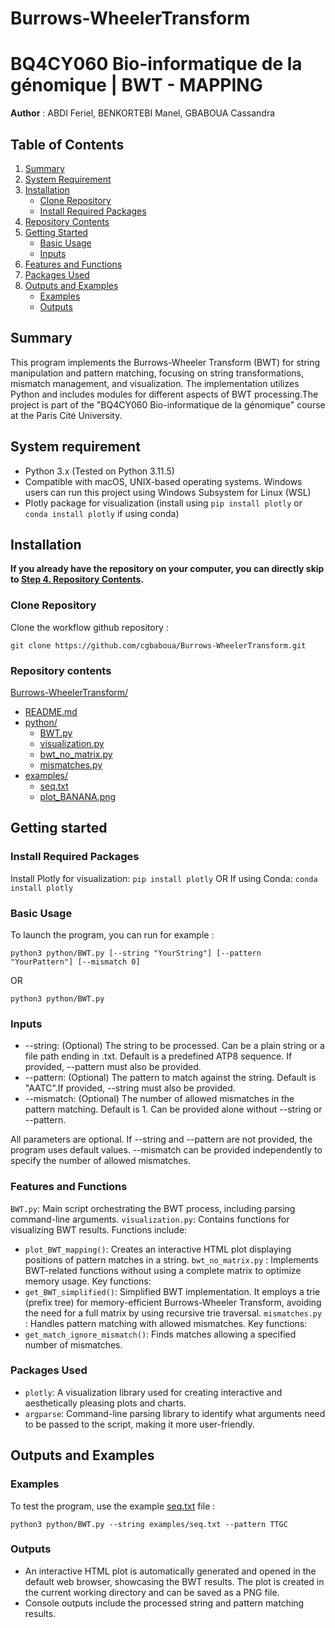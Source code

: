# Burrows-WheelerTransform

# BQ4CY060 Bio-informatique de la génomique | BWT - MAPPING
**Author** : ABDI Feriel, BENKORTEBI Manel, GBABOUA Cassandra

## Table of Contents
1. [Summary](#summary)
2. [System Requirement](#system-requirement)
3. [Installation](#installation)
   - [Clone Repository](#clone-repository)
   - [Install Required Packages](#install-required-packages)
4. [Repository Contents](#repository-contents)
5. [Getting Started](#getting-started)
   - [Basic Usage](#basic-usage)
   - [Inputs](#inputs)
6. [Features and Functions](#features-and-functions)
7. [Packages Used](#packages-used)
8. [Outputs and Examples](#outputs-and-examples)
   - [Examples](#examples)
   - [Outputs](#outputs)


## Summary 
This program implements the Burrows-Wheeler Transform (BWT) for string manipulation and pattern matching, focusing on string transformations, mismatch management, and visualization. The implementation utilizes Python and includes modules for different aspects of BWT processing.The project is part of the "BQ4CY060 Bio-informatique de la génomique" course at the Paris Cité University.

## System requirement
- Python 3.x (Tested on Python 3.11.5)
- Compatible with macOS, UNIX-based operating systems. Windows users can run this project using Windows Subsystem for Linux (WSL)
- Plotly package for visualization (install using `pip install plotly` or `conda install plotly` if using conda)

## Installation

**If you already have the repository on your computer, you can directly skip to [Step 4. Repository Contents](#repository-contents).**

### Clone Repository

Clone the workflow github repository :

`git clone https://github.com/cgbaboua/Burrows-WheelerTransform.git`

### Repository contents 
[Burrows-WheelerTransform/](https://github.com/cgbaboua/Burrows-WheelerTransform)
  - [README.md](https://github.com/cgbaboua/Burrows-WheelerTransform/blob/main/README.md)
  - [python/](https://github.com/cgbaboua/Burrows-WheelerTransform/blob/main/python)
    - [BWT.py](https://github.com/cgbaboua/Burrows-WheelerTransform/blob/main/python/BWT.py)
    - [visualization.py](https://github.com/cgbaboua/Burrows-WheelerTransform/blob/main/python/visualization.py)
    - [bwt_no_matrix.py](https://github.com/cgbaboua/Burrows-WheelerTransform/blob/main/python/bwt_no_matrix.py)
    - [mismatches.py](https://github.com/cgbaboua/Burrows-WheelerTransform/blob/main/python/mismatches.py)
  - [examples/](https://github.com/cgbaboua/Burrows-WheelerTransform/blob/main/examples)
    - [seq.txt](https://github.com/cgbaboua/Burrows-WheelerTransform/blob/main/examples/seq.txt)
    - [plot_BANANA.png](https://github.com/cgbaboua/Burrows-WheelerTransform/blob/main/examples/plot_BANANA.png)


## Getting started

### Install Required Packages
Install Plotly for visualization:
`pip install plotly`
OR
If using Conda:
`conda install plotly`


### Basic Usage
To launch the program, you can run for example : 

`python3 python/BWT.py [--string "YourString"] [--pattern "YourPattern"] [--mismatch 0]`

OR 

`python3 python/BWT.py`

### Inputs 
- --string: (Optional) The string to be processed. Can be a plain string or a file path ending in .txt. Default is a predefined ATP8 sequence. If provided, --pattern must also be provided.
- --pattern: (Optional) The pattern to match against the string. Default is "AATC".If provided, --string must also be provided.
- --mismatch: (Optional) The number of allowed mismatches in the pattern matching. Default is 1. Can be provided alone without --string or --pattern.
  
All parameters are optional. If --string and --pattern are not provided, the program uses default values. --mismatch can be provided independently to specify the number of allowed mismatches.


### Features and Functions

`BWT.py`: Main script orchestrating the BWT process, including parsing command-line arguments.
`visualization.py`: Contains functions for visualizing BWT results. Functions include:
  - `plot_BWT_mapping()`: Creates an interactive HTML plot displaying positions of pattern matches in a string.
`bwt_no_matrix.py` : Implements BWT-related functions without using a complete matrix to optimize memory usage. Key functions:
  - `get_BWT_simplified()`: Simplified BWT implementation. It employs a trie (prefix tree) for memory-efficient Burrows-Wheeler Transform, avoiding the need for a full matrix by using recursive trie traversal.
`mismatches.py` : Handles pattern matching with allowed mismatches. Key functions:
  - `get_match_ignore_mismatch()`: Finds matches allowing a specified number of mismatches.


### Packages Used 
- `plotly`: A visualization library used for creating interactive and aesthetically pleasing plots and charts. 
- `argparse`: Command-line parsing library to identify what arguments need to be passed to the script, making it more user-friendly.

## Outputs and Examples

### Examples

To test the program, use the example [seq.txt](https://github.com/cgbaboua/Burrows-WheelerTransform/blob/main/examples/seq.txt) file :

`python3 python/BWT.py --string examples/seq.txt --pattern TTGC`

### Outputs 

- An interactive HTML plot is automatically generated and opened in the default web browser, showcasing the BWT results. The plot is created in the current working directory and can be saved as a PNG file.
- Console outputs include the processed string and pattern matching results.
